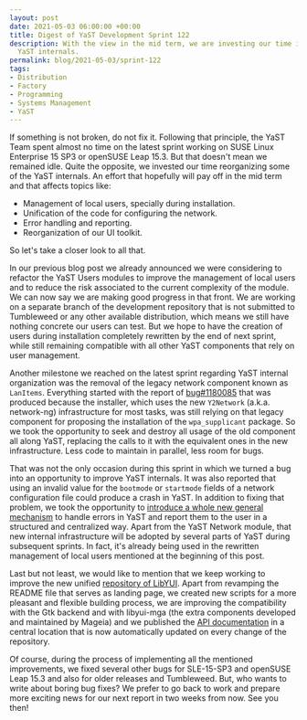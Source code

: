 ```yaml
---
layout: post
date: 2021-05-03 06:00:00 +00:00
title: Digest of YaST Development Sprint 122
description: With the view in the mid term, we are investing our time in reorganizing some of the
  YaST internals.
permalink: blog/2021-05-03/sprint-122
tags:
- Distribution
- Factory
- Programming
- Systems Management
- YaST
---
```


If something is not broken, do not fix it. Following that principle, the YaST Team spent almost no
time on the latest sprint working on SUSE Linux Enterprise 15 SP3 or openSUSE Leap 15.3. But that
doesn't mean we remained idle. Quite the opposite, we invested our time reorganizing some of the
YaST internals. An effort that hopefully will pay off in the mid term and that affects topics like:

- Management of local users, specially during installation.
- Unification of the code for configuring the network.
- Error handling and reporting.
- Reorganization of our UI toolkit.

So let's take a closer look to all that.

In our previous blog post we already announced we were considering to refactor the YaST Users
modules to improve the management of local users and to reduce the risk associated to the current
complexity of the module. We can now say we are making good progress in that front. We are working
on a separate branch of the development repository that is not submitted to Tumbleweed or any other
available distribution, which means we still have nothing concrete our users can test. But we hope
to have the creation of users during installation completely rewritten by the end of next sprint,
while still remaining compatible with all other YaST components that rely on user management.

Another milestone we reached on the latest sprint regarding YaST internal organization was the
removal of the legacy network component known as `LanItems`. Everything started with the report of
[bug#1180085](https://bugzilla.suse.com/show_bug.cgi?id=1180085) that was produced because the
installer, which uses the new `Y2Network` (a.k.a. network-ng) infrastructure for most tasks, was
still relying on that legacy component for proposing the installation of the `wpa_supplicant`
package. So we took the opportunity to seek and destroy all usage of the old component all along
YaST, replacing the calls to it with the equivalent ones in the new infrastructure. Less code to
maintain in parallel, less room for bugs.

That was not the only occasion during this sprint in which we turned a bug into an opportunity to
improve YaST internals. It was also reported that using an invalid value for the `bootmode` or
`startmode` fields of a network configuration file could produce a crash in YaST. In addition to
fixing that problem, we took the opportunity to [introduce a whole new general
mechanism](https://github.com/yast/yast-yast2/pull/1156) to handle errors in YaST and report them to
the user in a structured and centralized way. Apart from the YaST Network module, that new internal
infrastructure will be adopted by several parts of YaST during subsequent sprints. In fact, it's
already being used in the rewritten management of local users mentioned at the beginning of this
post.

Last but not least, we would like to mention that we keep working to improve the new unified
[repository of LibYUI](https://github.com/libyui/). Apart from revamping the README file that serves
as landing page, we created new scripts for a more pleasant and flexible building process, we
are improving the compatibility with the Gtk backend and with libyui-mga (the extra components
developed and maintained by Mageia) and we published the [API
documentation](https://libyui.github.io/libyui/api-doc/index.html) in a central location that is now
automatically updated on every change of the repository.

Of course, during the process of implementing all the mentioned improvements, we fixed several other
bugs for SLE-15-SP3 and openSUSE Leap 15.3 and also for older releases and Tumbleweed. But, who
wants to write about boring bug fixes? We prefer to go back to work and prepare more exciting news
for our next report in two weeks from now. See you then!
